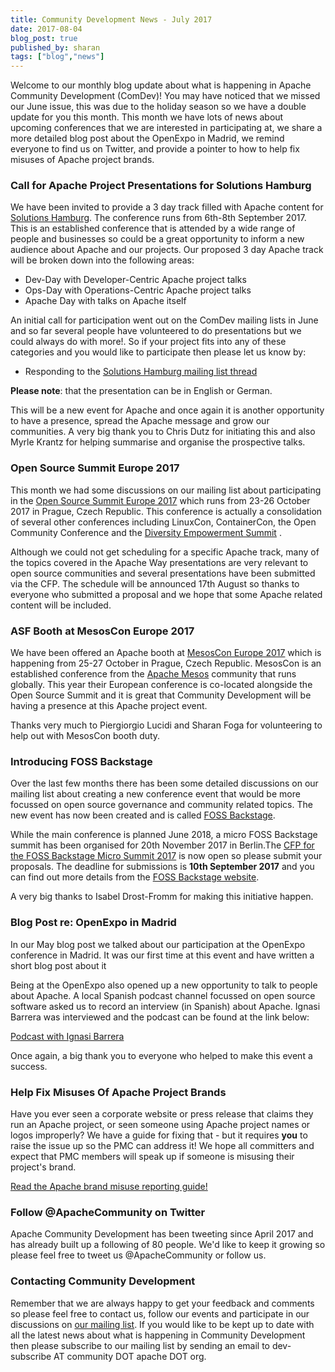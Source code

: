 ```yaml
---
title: Community Development News - July 2017
date: 2017-08-04
blog_post: true
published_by: sharan
tags: ["blog","news"]
---
```


Welcome to our monthly blog update about what is happening in Apache Community Development (ComDev)! You may have
noticed that we missed our June issue, this was due to the holiday season so we have a double update for you this month.
This month we have lots of news about upcoming conferences that we are interested in participating at, we share a more
detailed blog post about the OpenExpo in Madrid, we remind everyone to find us on Twitter, and provide a pointer to how
to help fix misuses of Apache project brands.

### Call for Apache Project Presentations for Solutions Hamburg

We have been invited to provide a 3 day track filled with Apache content
for [Solutions Hamburg](https://solutions.hamburg/). The conference runs from 6th-8th September 2017. This is an
established conference that is attended by a wide range of people and businesses so could be a great opportunity to
inform a new audience about Apache and our projects. Our proposed 3 day Apache track will be broken down into the
following areas:

* Dev-Day with Developer-Centric Apache project talks
* Ops-Day with Operations-Centric Apache project talks
* Apache Day with talks on Apache itself

An initial call for participation went out on the ComDev mailing lists in June and so far several people have
volunteered to do presentations but we could always do with more!. So if your project fits into any of these categories
and you would like to participate then please let us know by:

* Responding to the [Solutions Hamburg mailing list thread](https://s.apache.org/JJzL)

**Please note**: that the presentation can be in English or German.

This will be a new event for Apache and once again it is another opportunity to have a presence, spread the Apache
message and grow our communities. A very big thank you to Chris Dutz for initiating this and also Myrle Krantz for
helping summarise and organise the prospective talks.

### Open Source Summit Europe 2017

This month we had some discussions on our mailing list about participating in
the [Open Source Summit Europe 2017](http://events.linuxfoundation.org/events/open-source-summit-europe) which runs from
23-26 October 2017 in Prague, Czech Republic. This conference is actually a consolidation of several other conferences
including LinuxCon, ContainerCon, the Open Community Conference and
the [Diversity Empowerment Summit](http://events.linuxfoundation.org/events/open-source-summit-europe/program/diversity-empowerment-summit)
.

Although we could not get scheduling for a specific Apache track, many of the topics covered in the Apache Way
presentations are very relevant to open source communities and several presentations have been submitted via the CFP.
The schedule will be announced 17th August so thanks to everyone who submitted a proposal and we hope that some Apache
related content will be included.

### ASF Booth at MesosCon Europe 2017

We have been offered an Apache booth
at [MesosCon Europe 2017](https://events.linuxfoundation.org/events/mesoscon-europe) which is happening from 25-27
October in Prague, Czech Republic. MesosCon is an established conference from
the [Apache Mesos](http://mesos.apache.org/) community that runs globally. This year their European conference is
co-located alongside the Open Source Summit and it is great that Community Development will be having a presence at this
Apache project event.

Thanks very much to Piergiorgio Lucidi and Sharan Foga for volunteering to help out with MesosCon booth duty.

### Introducing FOSS Backstage

Over the last few months there has been some detailed discussions on our mailing list about creating a new conference
event that would be more focussed on open source governance and community related topics. The new event has now been
created and is called [FOSS Backstage](http://foss-backstage.de/).

While the main conference is planned June 2018, a micro FOSS Backstage summit has been organised for 20th November 2017
in Berlin.The [CFP for the FOSS Backstage Micro Summit 2017](https://s.apache.org/YEzo) is now open so please submit
your proposals. The deadline for submissions is **10th September 2017** and you can find out more details from
the [FOSS Backstage website](https://s.apache.org/YEzo).

A very big thanks to Isabel Drost-Fromm for making this initiative happen.

### Blog Post re: OpenExpo in Madrid

In our May blog post we talked about our participation at the OpenExpo conference in Madrid. It was our first time at
this event and have written a short blog post about it

Being at the OpenExpo also opened up a new opportunity to talk to people about Apache. A local Spanish podcast channel
focussed on open source software asked us to record an interview (in Spanish) about Apache. Ignasi Barrera was
interviewed and the podcast can be found at the link below:

[Podcast with Ignasi Barrera](https://s.apache.org/aiHh)

Once again, a big thank you to everyone who helped to make this event a success.

### Help Fix Misuses Of Apache Project Brands

Have you ever seen a corporate website or press release that claims they run an Apache project, or seen someone using
Apache project names or logos improperly? We have a guide for fixing that - but it requires **you** to raise the issue
up so the PMC can address it! We hope all committers and expect that PMC members will speak up if someone is misusing
their project's brand.

[Read the Apache brand misuse reporting guide!](https://www.apache.org/foundation/marks/reporting)

### Follow @ApacheCommunity on Twitter

Apache Community Development has been tweeting since April 2017 and has already built up a following of 80 people. We'd
like to keep it growing so please feel free to tweet us @ApacheCommunity or follow us.

### Contacting Community Development

Remember that we are always happy to get your feedback and comments so please feel free to contact us, follow our events
and participate in our discussions on [our mailing list](https://s.apache.org/qdrd). If you would like to be kept up to
date with all the latest news about what is happening in Community Development then please subscribe to our mailing list
by sending an email to dev-subscribe AT community DOT apache DOT org.
